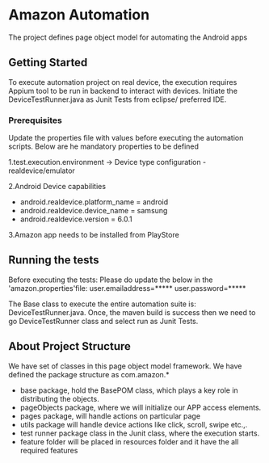 # Amazon Automation

The project defines page object model for automating the Android apps

## Getting Started
To execute automation project on real device, the execution requires Appium tool to be run in backend to interact with devices. Initiate the DeviceTestRunner.java as Junit Tests from eclipse/ preferred IDE. 

### Prerequisites

Update the properties file with values before executing the automation scripts. Below are he mandatory properties to be defined

1.test.execution.environment -> Device type configuration - realdevice/emulator

2.Android Device capabilities
 * android.realdevice.platform_name = android
 * android.realdevice.device_name = samsung
 * android.realdevice.version = 6.0.1
	
3.Amazon app needs to be installed from PlayStore


## Running the tests
Before executing the tests:
Please do update the below in the 'amazon.properties'file:
user.emailaddress=*****
user.password=*****

The Base class to execute the entire automation suite is: DeviceTestRunner.java. Once, the maven build is success then we need to go DeviceTestRunner class and select run as Junit Tests.

## About Project Structure

We have set of classes in this page object model framework. We have defined the package structure as com.amazon.*
* base package, hold the BasePOM class, which plays a key role in distributing the objects.
* pageObjects package, where we will initialize our APP access elements.
* pages package, will handle actions on particular page
* utils package will handle device actions like click, scroll, swipe etc.,.
* test runner package class in the Junit class, where the execution starts.
* feature folder will be placed in resources folder and it have the all required features

